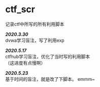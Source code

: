 # ctf_scr

记录ctf中所写的所有利用脚本  
  
***2020.3.30***  
dvwa学习盲注，写了利用exp

***2020.5.17***  
ctfhub学习盲注，优化了当时写的利用脚本  
（这进度有点慢啊）

***2020.5.23***  
基于时间的盲注，就是改了下脚本。
emmm~